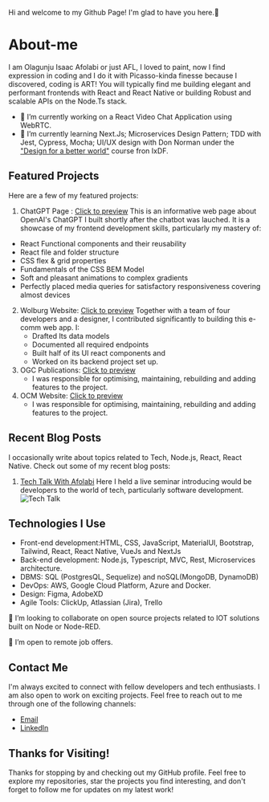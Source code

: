 Hi and welcome to my Github Page! I'm glad to have you here.🥳

# About-me
I am Olagunju Isaac Afolabi or just AFL, I loved to paint, now I find expression in coding and I do it with Picasso-kinda finesse because I discovered, coding is ART! You will typically find me building elegant and performant frontends with React and React Native or building Robust and scalable APIs on the Node.Ts stack. 
- 🔭 I’m currently working on a React Video Chat Application using WebRTC.
- 🌱 I’m currently learning Next.Js; Microservices Design Pattern; TDD with Jest, Cypress, Mocha; UI/UX design with Don Norman under the ["Design for a better world"](https://www.interaction-design.org/courses/design-for-a-better-world-with-don-norman-course?utm_term=landing_page&utm_content=dfbw_landing_page_li&utm_campaign=dfbw-course&utm_medium=cpc&utm_source=linkedin) course fron IxDF.
  
## Featured Projects
Here are a few of my featured projects:
1. ChatGPT Page : [Click to preview](https://myprojectgpt.onrender.com/)
This is an informative web page about OpenAI's ChatGPT I built shortly after the chatbot was lauched. It is a showcase of my frontend development skills, particularly my mastery of:
  - React Functional components and their reusability
  - React file and folder structure
  - CSS flex & grid properties
  - Fundamentals of the CSS BEM Model
  - Soft and pleasant animations to complex gradients
  - Perfectly placed media queries for satisfactory responsiveness covering almost devices

2. Wolburg Website: [Click to preview](https://wolburg.com/)
   Together with a team of four developers and a designer, I contributed significantly to building this e-comm web app. I:
   - Drafted Its data models
   - Documented all required endpoints
   - Built half of its UI react components and
   - Worked on its backend project set up.
3. OGC Publications: [Click to preview](https://ogcpublications.com/)
   - I was responsible for optimising, maintaining, rebuilding and adding features to the project.
5. OCM Website: [Click to preview](https://onoriocutane.org/) 
   - I was responsible for optimising, maintaining, rebuilding and adding features to the project.

## Recent Blog Posts
I occasionally write about topics related to Tech, Node.js, React, React Native. 
Check out some of my recent blog posts:
1. [Tech Talk With Afolabi](https://bit.ly/3rI3AWh)
   Here I held a live seminar introducing would be developers to the world of tech, particularly software development.
   ![Tech Talk](https://github.com/Afiolabi/Afiolabi/blob/main/Screenshot%202023-07-25%20at%209.41.12%20PM.png)

## Technologies I Use
  - Front-end development:HTML, CSS, JavaScript, MaterialUI, Bootstrap, Tailwind, React, React Native, VueJs and NextJs
  - Back-end development: Node.js, Typescript, MVC, Rest, Microservices architecture.
  - DBMS: SQL (PostgresQL, Sequelize) and noSQL(MongoDB, DynamoDB) 
  - DevOps: AWS, Google Cloud Platform, Azure and Docker.
  - Design: Figma, AdobeXD
  - Agile Tools: ClickUp, Atlassian (Jira), Trello

👯 I’m looking to collaborate on open source projects related to IOT solutions built on Node or Node-RED.

👯 I’m open to remote job offers.

## Contact Me
I'm always excited to connect with fellow developers and tech enthusiasts. I am also open to work on exciting projects. Feel free to reach out to me through one of the following channels:

- [Email](afolabiolagunju@example.com)
- [LinkedIn](https://www.linkedin.com/in/isaacolagunju/)


## Thanks for Visiting!
Thanks for stopping by and checking out my GitHub profile. Feel free to explore my repositories, star the projects you find interesting, and don't forget to follow me for updates on my latest work!

